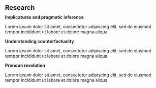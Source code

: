 
<h1 id="research"></h1>

<h2 style="margin: 60px 0px 10px;">Research</h2>

<h4 style="margin:0 0 0;">Implicatures and pragmatic inference</h4>

Lorem ipsum dolor sit amet, consectetur adipiscing elit, sed do eiusmod tempor incididunt ut labore et dolore magna aliqua

<h4 style="margin:0 0 0;">Understanding counterfactuality</h4>

Lorem ipsum dolor sit amet, consectetur adipiscing elit, sed do eiusmod tempor incididunt ut labore et dolore magna aliqua

<h4 style="margin:0 0 0;">Pronoun resolution</h4>

Lorem ipsum dolor sit amet, consectetur adipiscing elit, sed do eiusmod tempor incididunt ut labore et dolore magna aliqua




